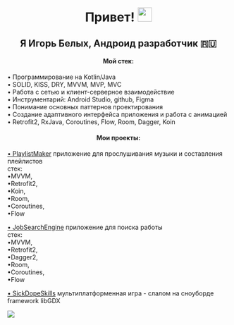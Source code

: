 <h1 align="center">Привет!
<img src="https://github.com/blackcater/blackcater/raw/main/images/Hi.gif" height="32"/></h1>
<h2 align="center">Я Игорь Белых, Андроид разработчик 🇷🇺</h2>
<h4 align="center">Мой стек:</h4>

<p>• Программирование на Kotlin/Java <br>• SOLID, KISS, DRY, MVVM, MVP, MVC <br>• Работа с сетью и клиент-серверное взаимодействие <br>• Инструментарий: Android Studio, github, Figma <br>• Понимание основных паттернов проектирования <br>• Создание адаптивного интерфейса приложения и работа с анимацией <br>• Retrofit2, RxJava, Coroutines, Flow, Room, Dagger, Koin</p> 

<h4 align="center">Мои проекты:</h4>

<a align="center" href="https://github.com/mvrlrd/PlaylistMaker-YP" target="_blank">• PlaylistMaker</a>    <a target="_blank">приложение для прослушивания музыки и составления плейлистов </a><br> 
   стек:<br>
    <body target="_blank">•MVVM,<br>•Retrofit2,<br>•Koin,<br>•Room,<br>•Coroutines,<br>•Flow</body>

<a href="https://github.com/MargaritaBespalova/JobSearchEngine" target="_blank">• JobSearchEngine</a>    приложение для поиска работы<br>
стек:<br>
    <body target="_blank">•MVVM,<br>•Retrofit2,<br>•Dagger2,<br>•Room,<br>•Coroutines,<br>•Flow</body>

<a href="https://github.com/mvrlrd/sickdopeskills" target="_blank">• SickDopeSkills</a>    мультиплатформенная игра - слалом на сноуборде
framework libGDX




 
![](https://github-profile-summary-cards.vercel.app/api/cards/profile-details?username=mvrlrd&theme=solarized_dark)
<!--
**mvrlrd/mvrlrd** is a ✨ _special_ ✨ repository because its `README.md` (this file) appears on your GitHub profile.

Here are some ideas to get you started:

- 🔭 I’m currently working on ...
- 🌱 I’m currently learning ...
- 👯 I’m looking to collaborate on ...
- 🤔 I’m looking for help with ...
- 💬 Ask me about ...
- 📫 How to reach me: ...
- 😄 Pronouns: ...
- ⚡ Fun fact: ...
-->
